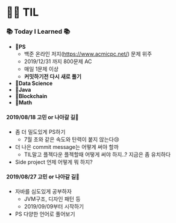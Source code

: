 # :woman_technologist: TIL
### :books: Today I Learned :books:
* **:file_folder:PS**
  * 백준 온라인 저지(https://www.acmicpc.net/) 문제 위주
  * 2019/12/31 까지 800문제 AC
  * 매일 1문제 이상
  * **커밋하기전 다시 새로 풀기**
* **:file_folder:Data Science**
* **:file_folder:Java**
* **:file_folder:Blockchain**
* **:file_folder:Math**

#### **2019/08/18** 고민 or 나아갈 길:thought_balloon:
* 좀 더 밀도있게 PS하기
  * 7월 초와 같은 속도와 탄력이 붙지 않는다:cry:
* 더 나은 commit message는 어떻게 써야 할까
  * TIL말고 플젝다운 플젝할때 어떻게 써야 하지..? 지금은 좀 유치하다
* Side project 언제 어떻게 뭐 하지?

#### **2019/08/27** 고민 or 나아갈 길:thought_balloon:
* 자바를 심도있게 공부하자
  * JVM구조, 디자인 패턴 등
  * 2019/09/09부터 시작하기
* PS 다양한 언어로 풀어보기
